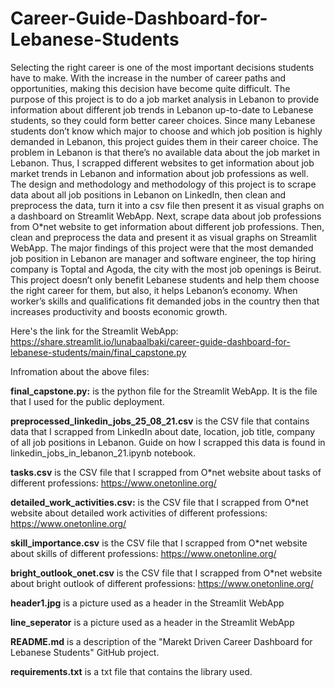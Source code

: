 # Career-Guide-Dashboard-for-Lebanese-Students
Selecting the right career is one of the most important decisions students have to make. With the increase in the number of career paths and opportunities, making this decision have become quite difficult. The purpose of this project is to do a job market analysis in Lebanon to provide information about different job trends in Lebanon up-to-date to Lebanese students, so they could form better career choices. Since many Lebanese students don’t know which major to choose and which job position is highly demanded in Lebanon, this project guides them in their career choice.  The problem in Lebanon is that there’s no available data about the job market in Lebanon. Thus,  I scrapped different websites to get information about job market trends in Lebanon and information about job professions as well. The design and methodology and methodology of this project is to scrape data about all job positions in Lebanon on LinkedIn, then clean and preprocess the data, turn it into a csv file then present it as visual graphs on a dashboard on Streamlit WebApp. Next, scrape data about job professions from O*net website to get information about different job professions. Then, clean and preprocess the data and present it as visual graphs on Streamlit WebApp. The major findings of this project were that the most demanded job position in Lebanon are manager and software engineer, the top hiring company is Toptal and Agoda, the city with the most job openings is Beirut. This project doesn’t only benefit Lebanese students and help them choose the right career for them, but also, it helps Lebanon’s economy. When worker’s skills and qualifications fit demanded jobs in the country then that increases productivity and boosts economic growth.   


Here's the link for the Streamlit WebApp: https://share.streamlit.io/lunabaalbaki/career-guide-dashboard-for-lebanese-students/main/final_capstone.py

Infromation about the above files:

**final_capstone.py:** 
is the python file for the Streamlit WebApp. It is the file that I used for the public deployment. 

**preprocessed_linkedin_jobs_25_08_21.csv**
is the CSV file that contains data that I scrapped from LinkedIn about date, location, job title, company of all job positions in Lebanon. Guide on how I scrapped this data is found in linkedin_jobs_in_lebanon_21.ipynb notebook. 

**tasks.csv**
is the CSV file that I scrapped from O*net website about tasks of different professions: https://www.onetonline.org/

**detailed_work_activities.csv:**
is the CSV file that I scrapped from O*net website about detailed work activities of different professions: https://www.onetonline.org/

**skill_importance.csv**
is the CSV file that I scrapped from O*net website about skills of different professions: https://www.onetonline.org/

**bright_outlook_onet.csv**
is the CSV file that I scrapped from O*net website about bright outlook of different professions: https://www.onetonline.org/

**header1.jpg**
is a picture used as a header in the Streamlit WebApp

**line_seperator**
is a picture used as a header in the Streamlit WebApp

**README.md**
is a description of the "Marekt Driven Career Dashboard for Lebanese Students" GitHub project. 

**requirements.txt**
is a txt file that contains the library used. 

